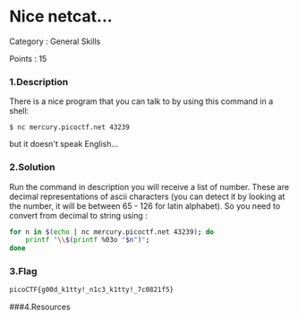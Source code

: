 # Nice netcat...
Category : General Skills

Points : 15

### 1.Description
There is a nice program that you can talk to by using this command in a shell: 
```
$ nc mercury.picoctf.net 43239
```
but it doesn't speak English...

### 2.Solution

Run the command in description you will receive a list of number. These are decimal representations of ascii characters (you can detect it by looking at the number, it will be between 65 - 126 for latin alphabet). So you need to convert from decimal to string using :

```bash
for n in $(echo | nc mercury.picoctf.net 43239); do
	printf "\\$(printf %03o "$n")";
done
```
### 3.Flag

```bash
picoCTF{g00d_k1tty!_n1c3_k1tty!_7c0821f5}
```
###4.Resources
